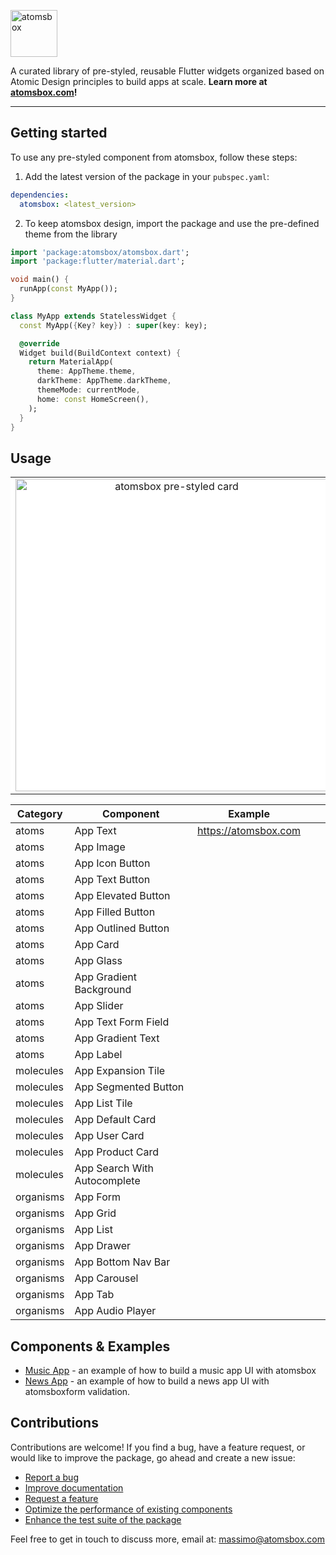 <!--
This README describes the package. If you publish this package to pub.dev,
this README's contents appear on the landing page for your package.

For information about how to write a good package README, see the guide for
[writing package pages](https://dart.dev/guides/libraries/writing-package-pages).

For general information about developing packages, see the Dart guide for
[creating packages](https://dart.dev/guides/libraries/create-library-packages)
and the Flutter guide for
[developing packages and plugins](https://flutter.dev/developing-packages).
-->



<p align="left">
<img src="https://firebasestorage.googleapis.com/v0/b/atomsbox-8d92a.appspot.com/o/atomsbox-logo-white.png?alt=media&token=d572973f-f913-41da-9f42-271d73cac269" height="75" alt="atomsbox"/>
</p>

A curated library of pre-styled, reusable Flutter widgets organized based on Atomic Design principles to build apps at scale.
**Learn more at [atomsbox.com](https://atomsbox.com)!**

---



## Getting started
To use any pre-styled component from atomsbox, follow these steps:
1. Add the latest version of the package in your `pubspec.yaml`:
```yaml
dependencies:
  atomsbox: <latest_version>
```

2. To keep atomsbox design, import the package and use the pre-defined theme from the library
```dart
import 'package:atomsbox/atomsbox.dart';
import 'package:flutter/material.dart';

void main() {
  runApp(const MyApp());
}

class MyApp extends StatelessWidget {
  const MyApp({Key? key}) : super(key: key);

  @override
  Widget build(BuildContext context) {
    return MaterialApp(
      theme: AppTheme.theme,
      darkTheme: AppTheme.darkTheme,
      themeMode: currentMode,
      home: const HomeScreen(),
    );
  }
}
```

## Usage


<table>
    <tbody>
        <tr>
            <td align="center" style="background-color: white">
                <a href="https://atomsbox.com">
                <img src="https://firebasestorage.googleapis.com/v0/b/atomsbox-8d92a.appspot.com/o/app_card_image_and_content_bloc_example.png?alt=media&token=493c7258-878e-4eb1-8f80-9eaa13d59863" height="500" alt="atomsbox pre-styled card"/>
                </a>
            </td>           
            <td align="center" style="background-color: white">
                <a href="https://atomsbox.com">
                <img src="https://firebasestorage.googleapis.com/v0/b/atomsbox-8d92a.appspot.com/o/app_form_example.png?alt=media&token=c3c71cb4-7b81-4bed-b4ba-92b0a0c54f76" height="500" alt="atomsbox pre-styled form" />
                </a>
            </td>
            <td align="center" style="background-color: white">
                <a href="https://atomsbox.com">
                <img src="https://firebasestorage.googleapis.com/v0/b/atomsbox-8d92a.appspot.com/o/app_tab_example.png?alt=media&token=7a356e82-cff1-4efc-8e23-84f2b6a320f1" height="500" alt="atomsbox pre-styled tab" />
                </a>
            </td>
        </tr>
    </tbody>
</table>





| Category  	| Component                    	| Example              	|   	|   	|
|-----------	|------------------------------	|----------------------	|---	|---	|
| atoms     	| App Text                     	| https://atomsbox.com 	|   	|   	|
| atoms     	| App Image                    	|                      	|   	|   	|
| atoms     	| App Icon Button              	|                      	|   	|   	|
| atoms     	| App Text Button              	|                      	|   	|   	|
| atoms     	| App Elevated Button          	|                      	|   	|   	|
| atoms     	| App Filled Button            	|                      	|   	|   	|
| atoms     	| App Outlined Button          	|                      	|   	|   	|
| atoms     	| App Card                     	|                      	|   	|   	|
| atoms     	| App Glass                    	|                      	|   	|   	|
| atoms     	| App Gradient Background      	|                      	|   	|   	|
| atoms     	| App Slider                   	|                      	|   	|   	|
| atoms     	| App Text Form Field          	|                      	|   	|   	|
| atoms     	| App Gradient Text            	|                      	|   	|   	|
| atoms     	| App Label                    	|                      	|   	|   	|
| molecules 	| App Expansion Tile           	|                      	|   	|   	|
| molecules 	| App Segmented Button         	|                      	|   	|   	|
| molecules 	| App List Tile                	|                      	|   	|   	|
| molecules 	| App Default Card             	|                      	|   	|   	|
| molecules 	| App User Card                	|                      	|   	|   	|
| molecules 	| App Product Card             	|                      	|   	|   	|
| molecules 	| App Search With Autocomplete 	|                      	|   	|   	|
| organisms 	| App Form                     	|                      	|   	|   	|
| organisms 	| App Grid                     	|                      	|   	|   	|
| organisms 	| App List                     	|                      	|   	|   	|
| organisms 	| App Drawer                   	|                      	|   	|   	|
| organisms 	| App Bottom Nav Bar           	|                      	|   	|   	|
| organisms 	| App Carousel                 	|                      	|   	|   	|
| organisms 	| App Tab                      	|                      	|   	|   	|
| organisms 	| App Audio Player             	|                      	|   	|   	|



## Components & Examples



- [Music App](https://bloclibrary.dev/#/fluttercountertutorial) - an example of how to build a music app UI with atomsbox
- [News App](https://github.com/felangel/bloc/tree/master/examples/flutter_form_validation) - an example of how to build a news app UI with atomsboxform validation.


## Contributions
Contributions are welcome! If you find a bug, have a feature request, or would like to improve the package, go ahead and create a new issue:
* [Report a bug](https://github.com/maxonflutter/atomsbox/issues/new?assignees=&labels=bug&template=bug_report.md&title=) 
* [Improve documentation](https://github.com/maxonflutter/atomsbox/issues/new?assignees=&labels=documentation&template=documentation.md&title=docs%3A+)
* [Request a feature](https://github.com/maxonflutter/atomsbox/issues/new?assignees=&labels=enhancement&template=feature_request.md&title=)
* [Optimize the performance of existing components](https://github.com/maxonflutter/atomsbox/issues/new?assignees=&labels=enhancement&template=performance-update.md&title=perf%3A+)
* [Enhance the test suite of the package](https://github.com/maxonflutter/atomsbox/issues/new?assignees=&labels=test&template=test.md&title=test%3A+)


Feel free to get in touch to discuss more, email at: massimo@atomsbox.com